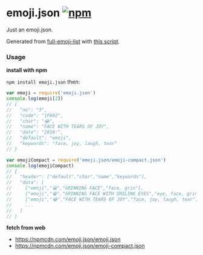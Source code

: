 # emoji.json [![npm](https://img.shields.io/npm/v/emoji.json.svg?style=flat-square)](https://www.npmjs.com/package/emoji.json)

Just an emoji.json.

Generated from [full-emoji-list](http://unicode.org/emoji/charts/full-emoji-list.html) with [this script](https://gist.github.com/amio/cad657690e027e80a614f3ba2141397b).

### Usage

**install with npm**

`npm install emoji.json` then:

```javascript
var emoji = require('emoji.json')
console.log(emoji[2])
// {
//   "no": "3",
//   "code": "1F602",
//   "char": "😂",
//   "name": "FACE WITH TEARS OF JOY",
//   "date": "2010ʲ",
//   "default": "emoji",
//   "keywords": "face, joy, laugh, tear"
// }
```
```javascript
var emojiCompact = require('emoji.json/emoji-compact.json')
console.log(emojiCompact)
// {
//   "header": ["default","char","name","keywords"],
//   "data": [
//     ["emoji","😀","GRINNING FACE","face, grin"],
//     ["emoji","😁","GRINNING FACE WITH SMILING EYES","eye, face, grin, smile"],
//     ["emoji","😂","FACE WITH TEARS OF JOY","face, joy, laugh, tear"],
//     ...
//   ]
// }
```

**fetch from web**

- https://npmcdn.com/emoji.json/emoji.json
- https://npmcdn.com/emoji.json/emoji-compact.json
